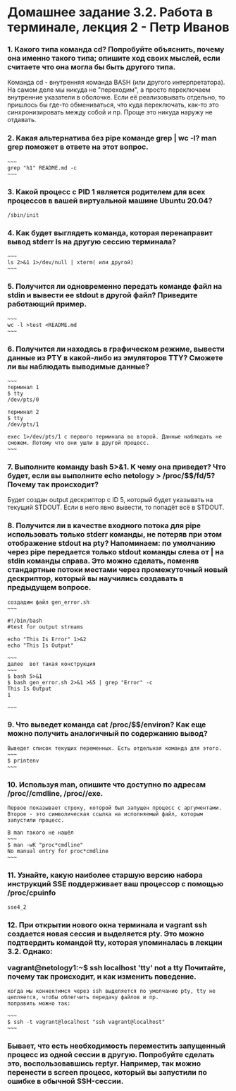 <h1>Домашнее задание 3.2. Работа в терминале, лекция 2 - Петр Иванов</h1>

<h3>1. Какого типа команда cd? Попробуйте объяснить, почему она именно такого типа; опишите ход своих мыслей, если считаете что она могла бы быть другого типа.</h3>

Команда cd - внутренняя команда BASH (или другого интерпретатора). На самом деле мы никуда не "переходим", а просто переключаем внутренние указатели в оболочке. Если её реализовывать отдельно, то пришлось бы где-то обмениваться, что куда переключать, как-то это синхронизировать между собой и пр. Проще это никуда наружу не отдавать. 

<h3>2. Какая альтернатива без pipe команде grep <some_string> <some_file> | wc -l? man grep поможет в ответе на этот вопрос.</h3>

	~~~
	grep "h1" README.md -c
	~~~

<h3>3. Какой процесс с PID 1 является родителем для всех процессов в вашей виртуальной машине Ubuntu 20.04?</h3>

	/sbin/init
	
<h3>4. Как будет выглядеть команда, которая перенаправит вывод stderr ls на другую сессию терминала?</h3>
	
	~~~
	ls 2>&1 1>/dev/null | xterm( или другой) 
	~~~

<h3>5. Получится ли одновременно передать команде файл на stdin и вывести ее stdout в другой файл? Приведите работающий пример.</h3>

	~~~
	wc -l >test <README.md
	~~~

<h3>6. Получится ли находясь в графическом режиме, вывести данные из PTY в какой-либо из эмуляторов TTY? Сможете ли вы наблюдать выводимые данные?</h3>

	~~~
	терминал 1
	$ tty
	/dev/pts/0

	терминал 2
	$ tty
	/dev/pts/1
	
	exec 1>/dev/pts/1 с первого терминала во второй. Данные наблюдать не сможем. Потому что они ушли в другой процесс. 
	~~~

<h3>7. Выполните команду bash 5>&1. К чему она приведет? Что будет, если вы выполните echo netology > /proc/$$/fd/5? Почему так происходит?</h3>

Будет создан output дескриптор с ID 5, который будет указывать на текущий STDOUT. Если в него явно вывести, то попадёт всё в STDOUT. 

<h3>8. Получится ли в качестве входного потока для pipe использовать только stderr команды, не потеряв при этом отображение stdout на pty? Напоминаем: по умолчанию через pipe передается только stdout команды слева от | на stdin команды справа. Это можно сделать, поменяв стандартные потоки местами через промежуточный новый дескриптор, который вы научились создавать в предыдущем вопросе.</h3>

	создадим файл gen_error.sh
	~~~

	#!/bin/bash
	#test for output streams 

	echo "This Is Error" 1>&2
	echo "This Is Output" 

	~~~
	далее  вот такая конструкция
	~~~
	$ bash 5>&1
	$ bash gen_error.sh 2>&1 >&5 | grep "Error" -c
	This Is Output
	1

	~~~

<h3>9. Что выведет команда cat /proc/$$/environ? Как еще можно получить аналогичный по содержанию вывод?</h3>

	Выведет список текущих переменных. Есть отдельная команда для этого. 
	~~~
	$ printenv
	~~~
	
<h3>10. Используя man, опишите что доступно по адресам /proc/<PID>/cmdline, /proc/<PID>/exe.</h3>

	Первое показывает строку, которой был запущен процесс с аргументами. Второе - это символическая ссылка на исполняемый файл, которым запустили процесс.

	В man такого не нашёл
	~~~
	$ man -wK "proc*cmdline"
	No manual entry for proc*cmdline
	~~~

<h3>11. Узнайте, какую наиболее старшую версию набора инструкций SSE поддерживает ваш процессор с помощью /proc/cpuinfo</h3>

	sse4_2

<h3>12. При открытии нового окна терминала и vagrant ssh создается новая сессия и выделяется pty. Это можно подтвердить командой tty, которая упоминалась в лекции 3.2. Однако:

vagrant@netology1:~$ ssh localhost 'tty'
not a tty
Почитайте, почему так происходит, и как изменить поведение.</h3>

	когда мы коннектимся через ssh выделяется по умолчанию pty, tty не цепляется, чтобы облегчить передачу файлов и пр. 
	поправить можно так:

	~~~
	$ ssh -t vagrant@localhost "ssh vagrant@localhost"
	~~~


<h3>Бывает, что есть необходимость переместить запущенный процесс из одной сессии в другую. Попробуйте сделать это, воспользовавшись reptyr. Например, так можно перенести в screen процесс, который вы запустили по ошибке в обычной SSH-сессии.</h3>


 